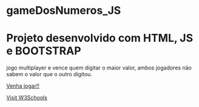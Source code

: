 # gameDosNumeros_JS

<h1>Projeto desenvolvido com HTML, JS e BOOTSTRAP</h1>

<p>jogo multiplayer e vence quem digitar o maior valor, ambos jogadores não sabem o valor que o outro digitou.</p> 


<a href="https://cnnay.github.io/gameDosNumeros_JS/"  target="_blank">Venha jogar!!</a>

<a href="https://www.w3schools.com" target="_blank">Visit W3Schools</a>
